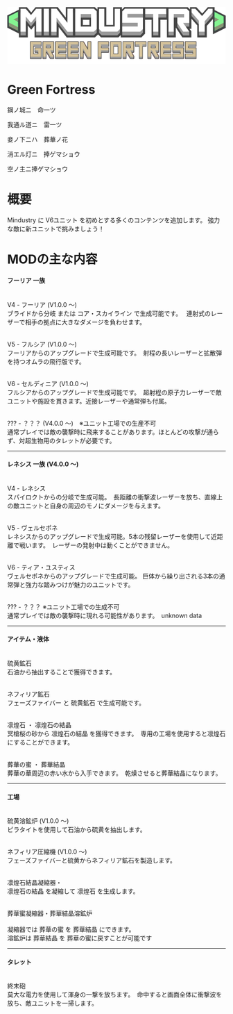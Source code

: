 <img src="https://github.com/Figseu-Technology/GreenFortress/raw/main/sprites/logo.png">

# Green Fortress

鋼ノ城ニ　命一ツ

我通ル道ニ　雷一ツ

妾ノ下ニハ　葬華ノ花

消エル灯ニ　捧ゲマショウ

空ノ主ニ捧ゲマショウ

# 概要

Mindustry に V6ユニット を初めとする多くのコンテンツを追加します。
強力な敵に新ユニットで挑みましょう！

# MODの主な内容

<h4>フーリア 一族</h4>

<br>V4 - フーリア (V1.0.0 〜)</br>
ブライドから分岐 または コア・スカイライン で生成可能です。　
連射式のレーザーで相手の拠点に大きなダメージを負わせます。

<br>V5 - フルシア (V1.0.0 〜)</br>
フーリアからのアップグレードで生成可能です。　射程の長いレーザーと拡散弾を持つオムラの飛行版です。

<br>V6 - セルディニア (V1.0.0 〜)</br>
フルシアからのアップグレードで生成可能です。　超射程の原子力レーザーで敵ユニットや施設を貫きます。近接レーザーや通常弾も付属。

<br>??? - ？？？ (V4.0.0 〜)　※ユニット工場での生産不可</br>
通常プレイでは敵の襲撃時に飛来することがあります。ほとんどの攻撃が通らず、対超生物用のタレットが必要です。

<hr size="3">

<h4>レネシス 一族 (V4.0.0 〜)</h4>

<br>V4 - レネシス</br>
スパイロクトからの分岐で生成可能。　長距離の衝撃波レーザーを放ち、直線上の敵ユニットと自身の周辺のモノにダメージを与えます。

<br>V5 - ヴェルセポネ</br>
レネシスからのアップグレードで生成可能。5本の残留レーザーを使用して近距離で戦います。　レーザーの発射中は動くことができません。

<br>V6 - ティア・ユスティス</br>
ヴェルセポネからのアップグレードで生成可能。 巨体から繰り出される3本の通常弾と強力な踏みつけが魅力のユニットです。

<br>??? - ？？？ ※ユニット工場での生成不可</br>
通常プレイでは敵の襲撃時に現れる可能性があります。　unknown data

<hr size="3">

<h4>アイテム・液体</h4>

<br>硫黄鉱石</br>
石油から抽出することで獲得できます。

<br>ネフィリア鉱石</br>
フェーズファイバー と 硫黄鉱石 で生成可能です。

<br>凛煌石 ・ 凛煌石の結晶</br>
冥槍桜の砂から 凛煌石の結晶 を獲得できます。　専用の工場を使用すると凛煌石にすることができます。

<br>葬華の蜜 ・ 葬華結晶</br>
葬華の華周辺の赤い水から入手できます。　乾燥させると葬華結晶になります。

<hr size="3">

<h4>工場</h4>

<br>硫黄溶鉱炉 (V1.0.0 〜)</br>
ピラタイトを使用して石油から硫黄を抽出します。

<br>ネフィリア圧縮機 (V1.0.0 〜)</br>
フェーズファイバーと硫黄からネフィリア鉱石を製造します。

<br>凛煌石結晶凝縮器・</br>
凛煌石の結晶 を凝縮して 凛煌石 を生成します。

<br>葬華蜜凝縮器・葬華結晶溶鉱炉</br>
<br>凝縮器では 葬華の蜜 を 葬華結晶 にできます。</br>
溶鉱炉は 葬華結晶 を 葬華の蜜に戻すことが可能です

<hr size="3">

<h4>タレット</h4>

<br>終末砲</br>
莫大な電力を使用して渾身の一撃を放ちます。　命中すると画面全体に衝撃波を放ち、敵ユニットを一掃します。
